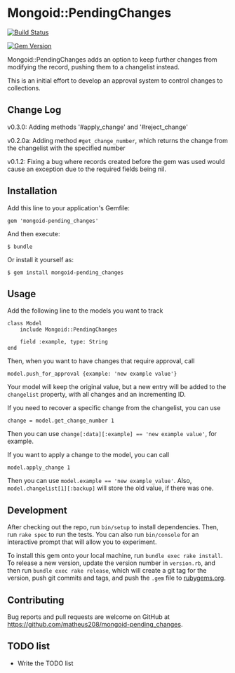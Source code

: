 # Mongoid::PendingChanges

[![Build Status](https://travis-ci.org/matheus208/mongoid-pending_changes.svg?branch=master)](https://travis-ci.org/matheus208/mongoid-pending_changes)

[![Gem Version](https://badge.fury.io/rb/mongoid-pending_changes.svg)](https://badge.fury.io/rb/mongoid-pending_changes)

Mongoid::PendingChanges adds an option to keep further changes from modifying the record, pushing them to a changelist instead.

This is an initial effort to develop an approval system to control changes to collections. 

## Change Log

v0.3.0:
Adding methods '#apply_change' and '#reject_change'

v0.2.0a:
Adding method `#get_change_number`, which returns the change from the changelist with the specified number

v0.1.2:
Fixing a bug where records created before the gem was used would cause an exception due to the required fields being nil.

## Installation

Add this line to your application's Gemfile:

    gem 'mongoid-pending_changes'

And then execute:

    $ bundle

Or install it yourself as:

    $ gem install mongoid-pending_changes

## Usage

Add the following line to the models you want to track

```
class Model
    include Mongoid::PendingChanges
    
    field :example, type: String
end
```

Then, when you want to have changes that require approval, call

```
model.push_for_approval {example: 'new example value'}
```

Your model will keep the original value, but a new entry will be added to the `changelist` property, with all changes and an incrementing ID.

If you need to recover a specific change from the changelist, you can use 

```
change = model.get_change_number 1   
```

Then you can use `change[:data][:example] == 'new example value'`, for example.

If you want to apply a change to the model, you can call

```
model.apply_change 1   
```

Then you can use `model.example == 'new example_value'`. Also, `model.changelist[1][:backup]` will store the old value, if there was one.

## Development

After checking out the repo, run `bin/setup` to install dependencies. Then, run `rake spec` to run the tests. You can also run `bin/console` for an interactive prompt that will allow you to experiment.

To install this gem onto your local machine, run `bundle exec rake install`. To release a new version, update the version number in `version.rb`, and then run `bundle exec rake release`, which will create a git tag for the version, push git commits and tags, and push the `.gem` file to [rubygems.org](https://rubygems.org).

## Contributing

Bug reports and pull requests are welcome on GitHub at https://github.com/matheus208/mongoid-pending_changes.

## TODO list
 * Write the TODO list

